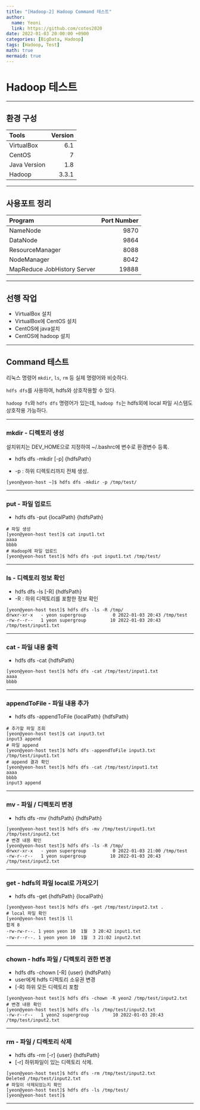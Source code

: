 ```yaml
---
title: "[Hadoop-2] Hadoop Command 테스트"
author:
  name: Yeoni
  link: https://github.com/cotes2020
date: 2022-01-03 20:00:00 +0900
categories: [BigData, Hadoop]
tags: [Hadoop, Test]
math: true
mermaid: true
---
```



# Hadoop 테스트

---
## 환경 구성

| Tools                        | Version          |
|:-----------------------------|-----------------:|
| VirtualBox                   | 6.1              |
| CentOS                       | 7                |
| Java Version                 | 1.8              |
| Hadoop                       | 3.3.1            |

---
## 사용포트 정리

| Program                      | Port Number      |
|:-----------------------------|-----------------:|
| NameNode                     | 9870             |
| DataNode                     | 9864             |
| ResourceManager              | 8088             |
| NodeManager                  | 8042             |
| MapReduce JobHistory Server  | 19888            |

---
## 선행 작업

- VirtualBox 설치
- VirtualBox에 CentOS 설치
- CentOS에 java설치
- CentOS에 hadoop 설치

---
## Command 테스트
리눅스 명령어  `mkdir`, `ls`, `rm` 등 실제 명령어와 비슷하다.

`hdfs dfs`를 사용하여, hdfs와 상호작용할 수 있다.

`hadoop fs`와 `hdfs dfs` 명령어가 있는데, `hadoop fs`는 hdfs외에 local 파일 시스템도 상호작용 가능하다.

---
### mkdir - 디렉토리 생성

설치위치는 DEV_HOME으로 지정하여 ~/.bashrc에 변수로 환경변수 등록.

- hdfs dfs -mkdir [-p] {hdfsPath}

- -p : 하위 디렉토리까지 전체 생성.
```console
[yeon@yeon-host ~]$ hdfs dfs -mkdir -p /tmp/test/
```
---
### put - 파일 업로드

- hdfs dfs -put {localPath} {hdfsPath}

```console
# 파일 생성
[yeon@yeon-host test]$ cat input1.txt
aaaa
bbbb
# Hadoop에 파일 업로드
[yeon@yeon-host test]$ hdfs dfs -put input1.txt /tmp/test/
```
---
### ls - 디렉토리 정보 확인

- hdfs dfs -ls [-R] {hdfsPath}
- -R : 하위 디렉토리를 포함한 정보 확인

```console
[yeon@yeon-host test]$ hdfs dfs -ls -R /tmp/
drwxr-xr-x   - yeon supergroup          0 2022-01-03 20:43 /tmp/test
-rw-r--r--   1 yeon supergroup         10 2022-01-03 20:43 /tmp/test/input1.txt
```
---
### cat - 파일 내용 출력

- hdfs dfs -cat {hdfsPath}

```console
[yeon@yeon-host test]$ hdfs dfs -cat /tmp/test/input1.txt
aaaa
bbbb
```
---
### appendToFile  - 파일 내용 추가

- hdfs dfs -appendToFile {localPath} {hdfsPath}

```console
# 추가할 파일 조회
[yeon@yeon-host test]$ cat input3.txt
input3 append
# 파일 append
[yeon@yeon-host test]$ hdfs dfs -appendToFile input3.txt /tmp/test/input1.txt
# append 결과 확인
[yeon@yeon-host test]$ hdfs dfs -cat /tmp/test/input1.txt
aaaa
bbbb
input3 append
```
---
### mv - 파일 / 디렉토리 변경

- hdfs dfs -mv {hdfsPath} {hdfsPath}

```console
[yeon@yeon-host test]$ hdfs dfs -mv /tmp/test/input1.txt /tmp/test/input2.txt
# 변경 내용 확인
[yeon@yeon-host test]$ hdfs dfs -ls -R /tmp/
drwxr-xr-x   - yeon supergroup          0 2022-01-03 21:00 /tmp/test
-rw-r--r--   1 yeon supergroup         10 2022-01-03 20:43 /tmp/test/input2.txt
```
---
### get - hdfs의 파일 local로 가져오기

- hdfs dfs -get {hdfsPath} {localPath}

```console
[yeon@yeon-host test]$ hdfs dfs -get /tmp/test/input2.txt .
# local 파일 확인
[yeon@yeon-host test]$ ll
합계 8
-rw-rw-r--. 1 yeon yeon 10  1월  3 20:42 input1.txt
-rw-r--r--. 1 yeon yeon 10  1월  3 21:02 input2.txt
```
---
### chown - hdfs 파일 / 디렉토리 권한 변경

- hdfs dfs -chown [-R] {user} {hdfsPath}
- user에게 hdfs 디렉토리 소유권 변경
- [-R] 하위 모든 디렉토리 포함

```console
[yeon@yeon-host test]$ hdfs dfs -chown -R yeon2 /tmp/test/input2.txt
# 변경 내용 확인
[yeon@yeon-host test]$ hdfs dfs -ls /tmp/test/input2.txt
-rw-r--r--   1 yeon2 supergroup         10 2022-01-03 20:43 /tmp/test/input2.txt
```
---
### rm - 파일 / 디렉토리 삭제

- hdfs dfs -rm [-r] {user} {hdfsPath}
- [-r] 하위파일이 있는 디렉토리 삭제.

```console
[yeon@yeon-host test]$ hdfs dfs -rm /tmp/test/input2.txt
Deleted /tmp/test/input2.txt
# 파일이 삭제되었는지 확인
[yeon@yeon-host test]$ hdfs dfs -ls /tmp/test/
[yeon@yeon-host test]$
```
---
